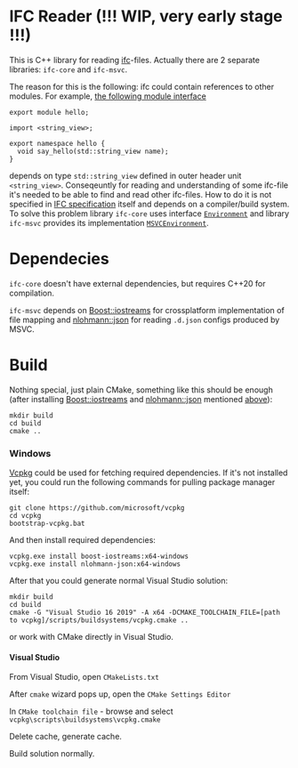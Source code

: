 # IFC Reader (!!! WIP, very early stage !!!)
This is C++ library for reading [ifc](https://github.com/microsoft/ifc-spec)-files.
Actually there are 2 separate libraries: `ifc-core` and `ifc-msvc`.

The reason for this is the following: ifc could contain references to other modules.
For example, [the following module interface](https://github.com/Klaim/cxx20-modules-examples/blob/master/hello-module/hello/hello.mxx)
```
export module hello;

import <string_view>;

export namespace hello {
  void say_hello(std::string_view name);
}
```
depends on type `std::string_view` defined in outer header unit `<string_view>`.
Conseqeuntly for reading and understanding of some ifc-file it's needed to be able to find and read other ifc-files.
How to do it is not specified in [IFC specification](https://github.com/microsoft/ifc-spec) itself and depends on a compiler/build system.
To solve this problem library `ifc-core` uses interface [`Environment`](https://github.com/AndreyG/ifc-reader/blob/master/lib/core/include/ifc/Environment.h)
and library `ifc-msvc` provides its implementation [`MSVCEnvironment`](https://github.com/AndreyG/ifc-reader/blob/master/lib/msvc/include/ifc/MSVCEnvironment.h).

# Dependecies
`ifc-core` doesn't have external dependencies, but requires C++20 for compilation.

`ifc-msvc` depends on [Boost::iostreams](https://www.boost.org/doc/libs/1_77_0/libs/iostreams/doc/index.html) for crossplatform implementation of file mapping
and [nlohmann::json](https://github.com/nlohmann/json) for reading `.d.json` configs produced by MSVC.

# Build
Nothing special, just plain CMake, something like this should be enough (after installing [Boost::iostreams](https://www.boost.org/doc/libs/1_77_0/libs/iostreams/doc/index.html)
and [nlohmann::json](https://github.com/nlohmann/json) mentioned [above](#Dependencies)):
```
mkdir build
cd build
cmake ..
```
### Windows
[Vcpkg](https://github.com/microsoft/vcpkg) could be used for fetching required dependencies. If it's not installed yet, you could run the following commands for pulling package manager itself:

    git clone https://github.com/microsoft/vcpkg
    cd vcpkg
    bootstrap-vcpkg.bat
    
And then install required dependencies: 

    vcpkg.exe install boost-iostreams:x64-windows
    vcpkg.exe install nlohmann-json:x64-windows

After that you could generate normal Visual Studio solution:
```
mkdir build
cd build
cmake -G "Visual Studio 16 2019" -A x64 -DCMAKE_TOOLCHAIN_FILE=[path to vcpkg]/scripts/buildsystems/vcpkg.cmake ..
```
or work with CMake directly in Visual Studio.

#### Visual Studio

From Visual Studio, open `CMakeLists.txt`

After `cmake` wizard pops up, open the `CMake Settings Editor`

In `CMake toolchain file` - browse and select `vcpkg\scripts\buildsystems\vcpkg.cmake`

Delete cache, generate cache.

Build solution normally.

